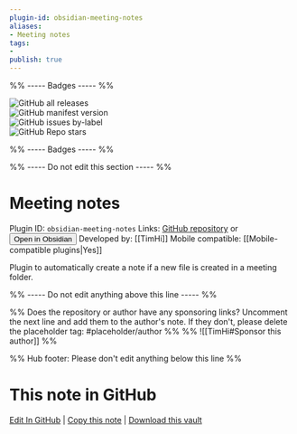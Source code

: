 ```yaml
---
plugin-id: obsidian-meeting-notes
aliases:
- Meeting notes
tags: 
- 
publish: true
---
```


%% ----- Badges ----- %%

![GitHub all releases](https://img.shields.io/github/downloads/TimHi/obsidian-meeting-notes/total?color=573E7A&logo=github&style=for-the-badge)   
![GitHub manifest version](https://img.shields.io/github/manifest-json/v/TimHi/obsidian-meeting-notes?color=573E7A&logo=github&style=for-the-badge)   
![GitHub issues by-label](https://img.shields.io/github/issues/TimHi/obsidian-meeting-notes/help%20wanted?color=573E7A&logo=github&style=for-the-badge)   
![GitHub Repo stars](https://img.shields.io/github/stars/TimHi/obsidian-meeting-notes?color=573E7A&logo=github&style=for-the-badge)

%% ----- Badges ----- %%

%% ----- Do not edit this section ----- %%

# Meeting notes

Plugin ID: `obsidian-meeting-notes`
Links: [GitHub repository](https://github.com/TimHi/obsidian-meeting-notes) or [<button id=HH>Open in Obsidian</button>](obsidian://show-plugin?id=obsidian-meeting-notes)
Developed by: [[TimHi]]
Mobile compatible: [[Mobile-compatible plugins|Yes]]

Plugin to automatically create a note if a new file is created in a meeting folder.

%% ----- Do not edit anything above this line ----- %% 

%% Does the repository or author have any sponsoring links? Uncomment the next line and add them to the author's note. If they don't, please delete the placeholder tag: #placeholder/author %%
%% ![[TimHi#Sponsor this author]] %%

%% Hub footer: Please don't edit anything below this line %%

# This note in GitHub

<span class="git-footer">[Edit In GitHub](https://github.dev/obsidian-community/obsidian-hub/blob/main/02%20-%20Community%20Expansions/02.05%20All%20Community%20Expansions/Plugins/obsidian-meeting-notes.md "git-hub-edit-note") | [Copy this note](https://raw.githubusercontent.com/obsidian-community/obsidian-hub/main/02%20-%20Community%20Expansions/02.05%20All%20Community%20Expansions/Plugins/obsidian-meeting-notes.md "git-hub-copy-note") | [Download this vault](https://github.com/obsidian-community/obsidian-hub/archive/refs/heads/main.zip "git-hub-download-vault") </span>
